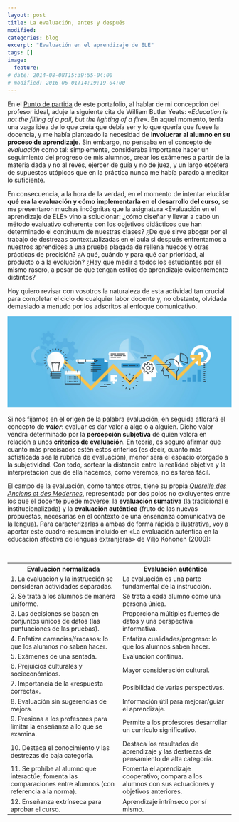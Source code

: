 ```yaml
---
layout: post
title: La evaluación, antes y después
modified:
categories: blog
excerpt: "Evaluación en el aprendizaje de ELE"
tags: []
image:
  feature:
# date: 2014-08-08T15:39:55-04:00
# modified: 2016-06-01T14:19:19-04:00
---
```


En el [Punto de partida](https://immalopez.github.io/blog/punto-de-partida/) de este portafolio, al hablar de mi concepción del profesor ideal, aduje la siguiente cita de William Butler Yeats: «_Education is not the filling of a pail, but the lighting of a fire_». En aquel momento, tenía una vaga idea de lo que creía que debía ser y lo que quería que fuese la docencia, y me había planteado la necesidad de **involucrar al alumno en su proceso de aprendizaje**. Sin embargo, no pensaba en el concepto de _evaluación_ como tal: simplemente, consideraba importante hacer un seguimiento del progreso de mis alumnos, crear los exámenes a partir de la materia dada y no al revés, ejercer de guía y no de juez, y un largo etcétera de supuestos utópicos que en la práctica nunca me había parado a meditar lo suficiente.

En consecuencia, a la hora de la verdad, en el momento de intentar elucidar **qué era la evaluación y cómo implementarla en el desarrollo del curso**, se me presentaron muchas incógnitas que la asignatura «Evaluación en el aprendizaje de ELE» vino a solucionar: ¿cómo diseñar y llevar a cabo un método evaluativo coherente con los objetivos didácticos que han determinado el contínuum de nuestras clases? ¿De qué sirve abogar por el trabajo de destrezas contextualizadas en el aula si después enfrentamos a nuestros aprendices a una prueba plagada de rellena huecos y otras prácticas de precisión? ¿A qué, cuándo y para qué dar prioridad, al producto o a la evolución? ¿Hay que medir a todos los estudiantes por el mismo rasero, a pesar de que tengan estilos de aprendizaje evidentemente distintos?

Hoy quiero revisar con vosotros la naturaleza de esta actividad tan crucial para completar el ciclo de cualquier labor docente y, no obstante, olvidada demasiado a menudo por los adscritos al enfoque comunicativo.

![Evaluación](/images/slider1.png)

Si nos fijamos en el origen de la palabra evaluación, en seguida aflorará el concepto de **_valor_**: evaluar es dar valor a algo o a alguien. Dicho valor vendrá determinado por la **percepción subjetiva** de quien valora en relación a unos **criterios de evaluación**. En teoría, es seguro afirmar que cuanto más precisados estén estos criterios (es decir, cuanto más sofisticada sea la rúbrica de evaluación), menor será el espacio otorgado a la subjetividad. Con todo, sortear la distancia entre la realidad objetiva y la interpretación que de ella hacemos, como veremos, no es tarea fácil.

El campo de la evaluación, como tantos otros, tiene su propia _[Querelle des Anciens et des Modernes](https://es.wikipedia.org/wiki/Debate_de_los_antiguos_y_los_modernos)_, representada por dos polos no excluyentes entre los que el docente puede moverse: la **evaluación sumativa** (la tradicional e institucionalizada) y la **evaluación auténtica** (fruto de las nuevas propuestas, necesarias en el contexto de una enseñanza comunicativa de la lengua). Para caracterizarlas a ambas de forma rápida e ilustrativa, voy a aportar este cuadro-resumen incluido en «La evaluación auténtica en la educación afectiva de lenguas extranjeras» de Viljo Kohonen (2000): 

<table width="100%">
  <tbody>
    <tr>
      <th>Evaluación normalizada</th>
      <th>Evaluación auténtica</th>
    </tr>
    <tr>
      <td width="50%">1. La evaluación y la instrucción se consideran actividades separadas.</td>
      <td>La evaluación es una parte fundamental de la instrucción.</td>
      </tr>
    <tr>
      <td>2. Se trata a los alumnos de manera uniforme.</td>
      <td>Se trata a cada alumno como una persona única.</td>
      </tr>
    <tr>
      <td>3. Las decisiones se basan en conjuntos únicos de datos (las puntuaciones de las pruebas).</td>
      <td>Proporciona múltiples fuentes de datos y una perspectiva informativa.</td>
      </tr>
    <tr>
      <td>4. Enfatiza carencias/fracasos: lo que los alumnos no saben hacer.</td>
      <td>Enfatiza cualidades/progreso: lo que los alumnos saben hacer.</td>
      </tr>
    <tr>
      <td>5. Exámenes de una sentada.</td>
      <td>Evaluación continua.</td>
      </tr>
    <tr>
      <td>6. Prejuicios culturales y socieconómicos.</td>
      <td>Mayor consideración cultural.</td>
      </tr>
    <tr>
      <td>7. Importancia de la «respuesta correcta».</td>
      <td>Posibilidad de varias perspectivas.</td>
      </tr>
    <tr>
      <td>8. Evaluación sin sugerencias de mejora.</td>
      <td>Información útil para mejorar/guiar el aprendizaje.</td>
      </tr>
    <tr>
      <td>9. Presiona a los profesores para limitar la enseñanza a lo que se examina.</td>
      <td>Permite a los profesores desarrollar un currículo significativo.</td>
      </tr>
    <tr>
      <td>10. Destaca el conocimiento y las destrezas de baja categoría.</td>
      <td>Destaca los resultados de aprendizaje y las destrezas de pensamiento de alta categoría.</td>
      </tr>
    <tr>
      <td>11. Se prohíbe al alumno que interactúe; fomenta las comparaciones entre alumnos (con referencia a la norma).</td>
      <td>Fomenta el aprendizaje cooperativo; compara a los alumnos con sus actuaciones y objetivos anteriores.</td>
      </tr>
    <tr>
      <td>12. Enseñanza extrínseca para aprobar el curso.</td>
      <td>Aprendizaje intrínseco por sí mismo.</td>
      </tr>
    </tbody>
</table>
